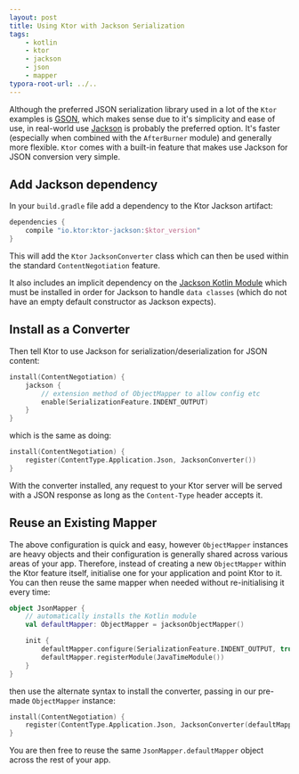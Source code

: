 ```yaml
---
layout: post
title: Using Ktor with Jackson Serialization
tags:
    - kotlin
    - ktor
    - jackson
    - json
    - mapper
typora-root-url: ../..
---
```


Although the preferred JSON serialization library used in a lot of the `Ktor` examples is [GSON](https://github.com/google/gson), which makes sense due to it's simplicity and ease of use, in real-world use [Jackson](https://github.com/FasterXML/jackson) is probably the preferred option. It's faster (especially when combined with the `AfterBurner` module) and generally more flexible. `Ktor` comes with a built-in feature that makes use Jackson for JSON conversion very simple.

## Add Jackson dependency

In your `build.gradle` file add a dependency to the Ktor Jackson artifact:

```kotlin
dependencies {
    compile "io.ktor:ktor-jackson:$ktor_version"
}
```

This will add the `Ktor` `JacksonConverter` class which can then be used within the standard `ContentNegotiation` feature.

It also includes an implicit dependency on the [Jackson Kotlin Module](https://github.com/FasterXML/jackson-module-kotlin) which must be installed in order for Jackson to handle `data classes` (which do not have an empty default constructor as Jackson expects).

## Install as a Converter

Then tell Ktor to use Jackson for serialization/deserialization for JSON content:

```kotlin
install(ContentNegotiation) {
    jackson {
        // extension method of ObjectMapper to allow config etc
        enable(SerializationFeature.INDENT_OUTPUT)
    }
}
```

which is the same as doing:

```kotlin
install(ContentNegotiation) {
    register(ContentType.Application.Json, JacksonConverter())
}
```

With the converter installed, any request to your Ktor server will be served with a JSON response as long as the `Content-Type` header accepts it.

## Reuse an Existing Mapper

The above configuration is quick and easy, however `ObjectMapper` instances are heavy objects and their configuration is generally shared across various areas of your app. Therefore, instead of creating a new `ObjectMapper` within the Ktor feature itself, initialise one for your application and point Ktor to it. You can then reuse the same mapper when needed without re-initialising it every time:

```kotlin
object JsonMapper {
    // automatically installs the Kotlin module
    val defaultMapper: ObjectMapper = jacksonObjectMapper()

    init {
        defaultMapper.configure(SerializationFeature.INDENT_OUTPUT, true)
        defaultMapper.registerModule(JavaTimeModule())
    }
}
```

then use the alternate syntax to install the converter, passing in our pre-made `ObjectMapper` instance:

```kotlin
install(ContentNegotiation) {
    register(ContentType.Application.Json, JacksonConverter(defaultMapper))
}
```

You are then free to reuse the same `JsonMapper.defaultMapper` object across the rest of your app.
